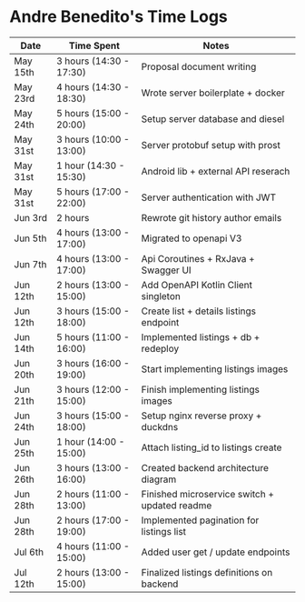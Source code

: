 # Andre Benedito's Time Logs

| Date     | Time Spent              | Notes                                         |
| -------- | ----------------------- | --------------------------------------------- |
| May 15th | 3 hours (14:30 - 17:30) | Proposal document writing                     |
| May 23rd | 4 hours (14:30 - 18:30) | Wrote server boilerplate + docker             |
| May 24th | 5 hours (15:00 - 20:00) | Setup server database and diesel              |
| May 31st | 3 hours (10:00 - 13:00) | Server protobuf setup with prost              |
| May 31st | 1 hour  (14:30 - 15:30) | Android lib + external API reserach           |
| May 31st | 5 hours (17:00 - 22:00) | Server authentication with JWT                |
| Jun 3rd  | 2 hours                 | Rewrote git history author emails             |
| Jun 5th  | 4 hours (13:00 - 17:00) | Migrated to openapi V3                        |
| Jun 7th  | 4 hours (13:00 - 17:00) | Api Coroutines + RxJava + Swagger UI          |
| Jun 12th | 2 hours (13:00 - 15:00) | Add OpenAPI Kotlin Client singleton           |
| Jun 12th | 3 hours (15:00 - 18:00) | Create list + details listings endpoint       |
| Jun 14th | 5 hours (11:00 - 16:00) | Implemented listings + db + redeploy          |
| Jun 20th | 3 hours (16:00 - 19:00) | Start implementing listings images            |
| Jun 21th | 3 hours (12:00 - 15:00) | Finish implementing listings images           |
| Jun 24th | 3 hours (15:00 - 18:00) | Setup nginx reverse proxy + duckdns           |
| Jun 25th | 1 hour  (14:00 - 15:00) | Attach listing_id to listings create          |
| Jun 26th | 3 hours (13:00 - 16:00) | Created backend architecture diagram          |
| Jun 28th | 2 hours (11:00 - 13:00) | Finished microservice switch + updated readme |
| Jun 28th | 2 hours (17:00 - 19:00) | Implemented pagination for listings list      |
| Jul 6th  | 4 hours (11:00 - 15:00) | Added user get / update endpoints             |
| Jul 12th | 2 hours (13:00 - 15:00) | Finalized listings definitions on backend     |

